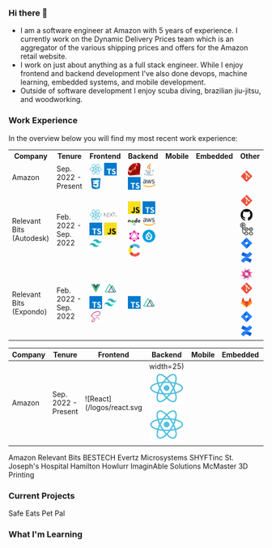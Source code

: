 ### Hi there 👋
- I am a software engineer at Amazon with 5 years of experience. I currently work on the Dynamic Delivery Prices team which is an aggregator of the various shipping prices and offers for the Amazon retail website.
- I work on just about anything as a full stack engineer. While I enjoy frontend and backend development I've also done devops, machine learning, embedded systems, and mobile development.
- Outside of software development I enjoy scuba diving, brazilian jiu-jitsu, and woodworking.

### Work Experience
In the overview below you will find my most recent work experience:

<table>
    <tr>
        <th>Company</th>
        <th>Tenure</th>
        <th>Frontend</th>
        <th>Backend</th>
        <th>Mobile</th>
        <th>Embedded</th>
        <th>Other</th>
    </tr>
    <tr>
        <td>Amazon</td>
        <td>Sep. 2022 - Present</td>
        <td>
            <img alt="React Logo" title="React" src="/logos/react.svg" width=25 height=25>
            <img alt="Typescript Logo" title="Typescript" src="/logos/typescript.svg" width=25 height=25>
            <img alt="CSS Logo" title="CSS" src="/logos/css.svg" width=25 height=25>
        </td>
        <td>
            <img alt="Ruby Logo" title="Ruby" src="/logos/ruby.svg" width=25 height=25>
            <img alt="Java Logo" title="Java" src="/logos/java.svg" width=25 height=25>
            <img alt="Typescript Logo"  title="Typescript" src="/logos/typescript.svg" width=25 height=25>
            <img alt="AWS Logo" title="AWS" src="/logos/aws.svg" width=25 height=25>
        </td>
        <td/>
        <td/>
        <td>
            <img alt="Git Logo" title="Git" src="/logos/git.svg" width=25 height=25>
        </td>
    </tr>
    <tr>
        <td>Relevant Bits (Autodesk)</td>
        <td>Feb. 2022 - Sep. 2022</td>
        <td>
            <img alt="React Logo" title="React" src="/logos/react.svg" width=25 height=25>
            <img alt="Next Logo" title="Next.js" src="/logos/next.svg" width=25 height=25>
            <img alt="Typescript Logo" title="Typescript" src="/logos/typescript.svg" width=25 height=25>
            <img alt="Javascript Logo" title="Javascript" src="/logos/javascript.svg" width=25 height=25>
            <img alt="TailwindCSS Logo" title="TailwindCSS" src="/logos/tailwind.svg" width=25 height=25>
        </td>
        <td>
            <img alt="Javascript Logo" title="Javascript" src="/logos/javascript.svg" width=25 height=25>
            <img alt="Typescript Logo"  title="Typescript" src="/logos/typescript.svg" width=25 height=25>
            <img alt="Node Logo"  title="Node.js" src="/logos/node.svg" width=25 height=25>
            <img alt="AWS Logo" title="AWS" src="/logos/aws.svg" width=25 height=25>
            <img alt="GraphQL Logo" title="GraphQL" src="/logos/graphql.svg" width=25 height=25>
            <img alt="Drupal Logo" title="Drupal" src="/logos/drupal.svg" width=25 height=25>
            <img alt="Contenful Logo" title="Contentful" src="/logos/contentful.svg" width=25 height=25>
        </td>
        <td/>
        <td/>
        <td>
            <img alt="Git Logo" title="Git" src="/logos/git.svg" width=25 height=25>
            <img alt="Github Logo" title="Github" src="/logos/github.svg" width=25 height=25>
            <img alt="Github Actions Logo" title="Github Actions" src="/logos/github_actions.svg" width=25 height=25>
            <img alt="Jira Logo" title="Jira" src="/logos/jira.svg" width=25 height=25>
            <img alt="Confluence Logo" title="Confluence" src="/logos/confluence.svg" width=25 height=25>
        </td>
    </tr>
    <tr>
        <td>Relevant Bits (Expondo)</td>
        <td>Feb. 2022 - Sep. 2022</td>
        <td>
            <img alt="Vue Logo" title="Vue" src="/logos/vue.svg" width=25 height=25>
            <img alt="Nuxt Logo" title="Nuxt.js" src="/logos/nuxt.svg" width=25 height=25>
            <img alt="Typescript Logo" title="Typescript" src="/logos/typescript.svg" width=25 height=25>
            <img alt="TailwindCSS Logo" title="TailwindCSS" src="/logos/tailwind.svg" width=25 height=25>
            <img alt="SCSS Logo" title="SCSS" src="/logos/scss.svg" width=25 height=25>
        </td>
        <td>
            <img alt="Typescript Logo"  title="Typescript" src="/logos/typescript.svg" width=25 height=25>
            <img alt="Nuxt Logo" title="Nuxt.js" src="/logos/nuxt.svg" width=25 height=25>
        </td>
        <td/>
        <td/>
        <td>
            <img alt="Amplience Logo" title="Amplience" src="/logos/amplience.svg" width=25 height=25>
            <img alt="Git Logo" title="Git" src="/logos/git.svg" width=25 height=25>
            <img alt="Gitlab Logo" title="Gitlab" src="/logos/gitlab.svg" width=25 height=25>
            <img alt="Jira Logo" title="Jira" src="/logos/jira.svg" width=25 height=25>
            <img alt="Confluence Logo" title="Confluence" src="/logos/confluence.svg" width=25 height=25>
        </td>
    </tr>
</table>

| Company | Tenure | Frontend | Backend | Mobile | Embedded | Other |
| --- | --- | --- | --- | --- | --- | --- |
| Amazon | Sep. 2022 - Present | ![React](/logos/react.svg | width=25) ![React](/logos/react.svg) ![React](/logos/react.svg) | | |  
Amazon
Relevant Bits
BESTECH
Evertz Microsystems
SHYFTinc
St. Joseph's Hospital Hamilton
Howlurr
ImaginAble Solutions
McMaster 3D Printing

### Current Projects
Safe Eats
Pet Pal

<!-- ### Blog Posts -->
<!-- 2022 In Review -->

### What I'm Learning

